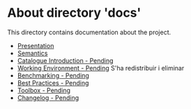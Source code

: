 # About directory 'docs'

This directory contains documentation about the project.

- [Presentation](./Presentation.md)
- [Semantics](./Semantics.md)
- [Catalogue Introduction - Pending](./CatalogueIntroduction.md)
- [Working Environment - Pending](./Workingenvironment.md) S'ha redistribuir i eliminar 
- [Benchmarking - Pending](./Benchmarking.md) 
- [Best Practices - Pending](./BestPractices.md)
- [Toolbox - Pending](./Toolbox.md) 
- [Changelog - Pending](./Changelog.md)

